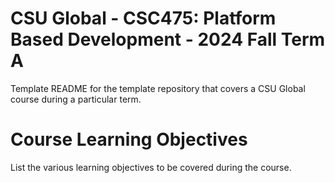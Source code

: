 # CSU Global - CSC475: Platform Based Development - 2024 Fall Term A
Template README for the template repository that covers a CSU Global course during a particular term.

# Course Learning Objectives
List the various learning objectives to be covered during the course.
